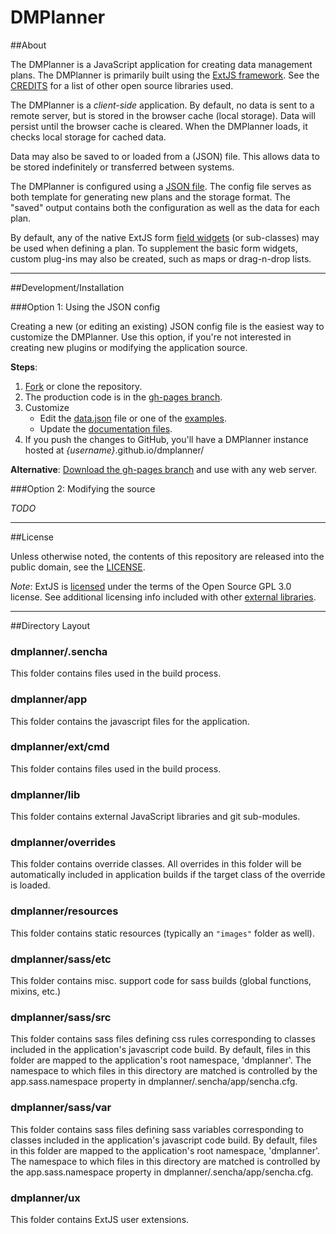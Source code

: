 DMPlanner
===

##About

The DMPlanner is a JavaScript application for creating data management plans. The DMPlanner is primarily built using the [ExtJS framework](http://docs.sencha.com/extjs/4.2.1/#). See the [CREDITS](https://github.com/arcticlcc/dmplanner/blob/master/CREDIT.md) for a list of other open source libraries used.

The DMPlanner is a *client-side* application. By default, no data is sent to a remote server, but is
stored in the browser cache (local storage). Data will persist until the browser cache is cleared.
When the DMPlanner loads, it checks local storage for cached data.

Data may also be saved to or loaded from a (JSON) file. This allows data to be stored indefinitely or transferred between systems.

The DMPlanner is configured using a [JSON file](https://github.com/arcticlcc/dmplanner/blob/master/data.json). The config file serves as both template for generating new plans and the storage format. The "saved" output contains both the configuration as well as the data for each plan.

By default, any of the native ExtJS form [field widgets](http://docs.sencha.com/extjs/4.2.1/extjs-build/examples/themes/index.html) (or sub-classes) may be used when defining a plan. To supplement the basic form widgets, custom plug-ins may also be created, such as maps or drag-n-drop lists.

---

##Development/Installation

###Option 1: Using the JSON config

Creating a new (or editing an existing) JSON config file is the easiest way to customize the DMPlanner. Use this option, if you're not interested in creating new plugins or modifying the application source.

**Steps**:

 1. [Fork](https://help.github.com/articles/fork-a-repo) or clone the repository.
 2. The production code is in the [gh-pages branch](https://github.com/arcticlcc/dmplanner/tree/gh-pages).
 3. Customize
    - Edit the [data.json](https://github.com/arcticlcc/dmplanner/blob/gh-pages/data.json) file or one of the [examples](https://github.com/arcticlcc/dmplanner/tree/gh-pages/resources/examples).
    - Update the [documentation files](https://github.com/arcticlcc/dmplanner/tree/gh-pages/resources/doc).    
 4. If you push the changes to GitHub, you'll have a DMPlanner instance hosted at *{username}*.github.io/dmplanner/

**Alternative**: [Download the gh-pages branch](https://github.com/arcticlcc/dmplanner/archive/gh-pages.zip) and use with any web server.  

###Option 2: Modifying the source

*TODO*

---

##License

Unless otherwise noted, the contents of this repository are released into the public domain, see the [LICENSE](https://github.com/arcticlcc/dmplanner/blob/master/LICENSE).

*Note*: ExtJS is [licensed](http://www.sencha.com/products/extjs/licensing/) under the terms of the Open Source GPL 3.0 license. See additional licensing info included with other [external libraries](https://github.com/arcticlcc/dmplanner/blob/master/CREDIT.md).

---

##Directory Layout

### dmplanner/.sencha

This folder contains files used in the build process.

### dmplanner/app

This folder contains the javascript files for the application.

### dmplanner/ext/cmd

This folder contains files used in the build process.

### dmplanner/lib

This folder contains external JavaScript libraries and git sub-modules.

### dmplanner/overrides

This folder contains override classes. All overrides in this folder will be
automatically included in application builds if the target class of the override
is loaded.

### dmplanner/resources

This folder contains static resources (typically an `"images"` folder as well).

### dmplanner/sass/etc

This folder contains misc. support code for sass builds (global functions,
mixins, etc.)

### dmplanner/sass/src

This folder contains sass files defining css rules corresponding to classes
included in the application's javascript code build.  By default, files in this
folder are mapped to the application's root namespace, 'dmplanner'. The
namespace to which files in this directory are matched is controlled by the
app.sass.namespace property in dmplanner/.sencha/app/sencha.cfg.

### dmplanner/sass/var

This folder contains sass files defining sass variables corresponding to classes
included in the application's javascript code build.  By default, files in this
folder are mapped to the application's root namespace, 'dmplanner'. The
namespace to which files in this directory are matched is controlled by the
app.sass.namespace property in dmplanner/.sencha/app/sencha.cfg.

### dmplanner/ux

This folder contains ExtJS user extensions.
